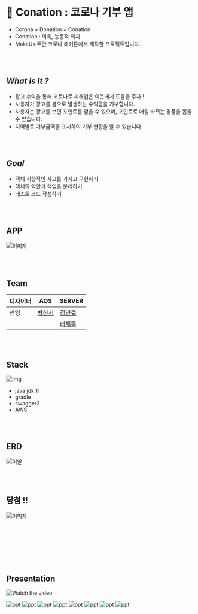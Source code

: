 # 🧚 Conation : 코로나 기부 앱

 - Corona + Donation = Conation
 - Conation : 의욕, 능동적 의지
 - MakeUs 주관 코로나 해커톤에서 제작한 프로젝트입니다.

<br>
<br> 

## *What is It ?*
 - 광고 수익을 통해 코로나로 피해입은 이웃에게 도움을 주자 !
 - 사용자가 광고를 봄으로 발생하는 수익금을 기부합니다.
 - 사용자는 광고를 보면 포인트를 얻을 수 있으며, 포인트로 매일 바뀌는 경품을 뽑을 수 있습니다.
 - 지역별로 기부금액을 표시하여 기부 현황을 알 수 있습니다.

<br>
<br>

## *Goal*
 - 객체 지향적인 사고를 가지고 구현하기
 - 객체의 역할과 책임을 분리하기
 - 테스트 코드 작성하기
 
<br>
<br>
 
## APP
![이미지](https://github.com/cmg1411/Conation/blob/main/img/%EC%95%B1.png)

<br>
<br>

## Team

|디자이너|AOS|SERVER|
|------|---|---|
|인영|[박진서](https://github.com/jpark58)|[김민걸](https://github.com/cmg1411)|
| | |[배재홍](https://github.com/banjjoknim)|

<br>
<br>

## Stack

![img](https://github.com/cmg1411/Conation/blob/main/img/stack.png)

- java jdk 11
- gradle
- swagger2
- AWS

<br>
<br>

## ERD

![이알](https://github.com/cmg1411/Conation/blob/main/img/erd.png)

<br>
<br>

## 당첨 !!
![이미지](https://github.com/cmg1411/Conation/blob/main/img/%EB%8B%B9%EC%B2%A8.png)

<br>
<br>
<br>
<br>
<br>
<br>

## Presentation
![Watch the video](https://github.com/jpark58/Conation-Hackathon/issues/1#issue-832377711)

![ppt](https://github.com/cmg1411/Conation/blob/main/img/pptimg/1.png)
![ppt](https://github.com/cmg1411/Conation/blob/main/img/pptimg/2.png)
![ppt](https://github.com/cmg1411/Conation/blob/main/img/pptimg/3.png)
![ppt](https://github.com/cmg1411/Conation/blob/main/img/pptimg/4.png)
![ppt](https://github.com/cmg1411/Conation/blob/main/img/pptimg/5.png)
![ppt](https://github.com/cmg1411/Conation/blob/main/img/pptimg/6.png)
![ppt](https://github.com/cmg1411/Conation/blob/main/img/pptimg/7.png)
![ppt](https://github.com/cmg1411/Conation/blob/main/img/pptimg/8.png)

